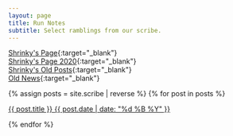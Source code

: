 ```yaml
---
layout: page
title: Run Notes
subtitle: Select ramblings from our scribe.
---
```

[Shrinky's Page](https://old.nh4.org/2009/shrinky_dink.htm){:target="_blank"} \
[Shrinky's Page 2020](https://old.nh4.org/2009/shrinky_2020.htm){:target="_blank"} \
[Shrinky's Old Posts](https://old.nh4.org/2009/shrinky_2000.htm){:target="_blank"} \
[Old News](https://old.nh4.org/2009/NH4_Run%20Reports.htm){:target="_blank"}

{% assign posts = site.scribe | reverse %}
{% for post in posts %}
<p><a href="{{ post.url | prepend: site.baseurl }}">
<span class="post-teaser__title">{{ post.title }}</span>
<span class="post-teaser__date">{{ post.date | date: "%d %B %Y" }}</span>
</a></p> 
{% endfor %} 